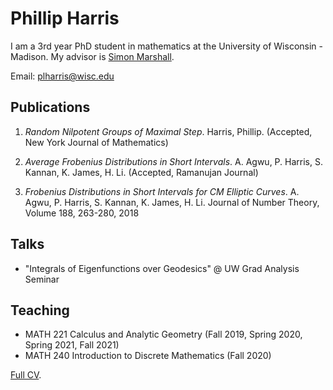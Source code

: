 # Phillip Harris 

I am a 3rd year PhD student in mathematics at the University of Wisconsin - Madison. My advisor is [Simon Marshall](https://people.math.wisc.edu/~marshall/). 

Email: plharris@wisc.edu

## Publications

1. _Random Nilpotent Groups of Maximal Step_. Harris, Phillip. (Accepted, New York Journal of Mathematics)
      

1. _Average Frobenius Distributions in Short Intervals_. A. Agwu, P. Harris, S. Kannan, K. James, H. Li. (Accepted, Ramanujan Journal)

1. _Frobenius Distributions in Short Intervals for CM Elliptic Curves_. A. Agwu, P. Harris, S. Kannan, K. James, H. Li.  Journal of Number Theory, Volume 188, 263-280, 2018



## Talks
* "Integrals of Eigenfunctions over Geodesics" @ UW Grad Analysis Seminar

## Teaching

* MATH 221 Calculus and Analytic Geometry (Fall 2019, Spring 2020, Spring 2021, Fall 2021)
* MATH 240 Introduction to Discrete Mathematics (Fall 2020)


[Full CV](https://github.com/phillipharr1s/phillipharr1s.github.io/blob/master/docs/phillipharris-04-2022.pdf).
